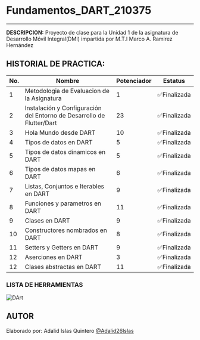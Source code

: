 # Fundamentos_DART_210375
------------
**DESCRIPCION:**
Proyecto de clase para la Unidad 1 de la asignatura de Desarrollo Móvil Integral(DMI) impartida por M.T.I Marco A. Ramirez Hernández

## HISTORIAL DE PRACTICA:

|No. |Nombre|Potenciador|Estatus|
|--|--|--|--|
|1|Metodologia de Evaluacion de la Asignatura|1|✅Finalizada|
|2|Instalación y Configuración del Entorno de Desarrollo de Flutter/Dart|23|✅Finalizada
|3|Hola Mundo desde DART|10|✅Finalizada|
|4|Tipos de datos en DART|5|✅Finalizada|
|5|Tipos de datos dinamicos en DART|5|✅Finalizada|
|6|Tipos de datos mapas en DART|6|✅Finalizada|
|7|Listas, Conjuntos e Iterables en DART|9|✅Finalizada|
|8|Funciones y parametros en DART|11|✅Finalizada|
|9|Clases en DART|9|✅Finalizada|
|10|Constructores nombrados en DART|8|✅Finalizada|
|11|Setters y Getters en DART|9|✅Finalizada|
|12|Aserciones en DART|3|✅Finalizada|
|12|Clases abstractas en DART|11|✅Finalizada|
### LISTA DE HERRAMIENTAS
![DArt](https://img.shields.io/badge/Dart-0175C2?style=for-the-badge&logo=dart&logoColor=white)


## AUTOR 
Elaborado por: Adalid Islas Quintero [@Adalid26Islas]()